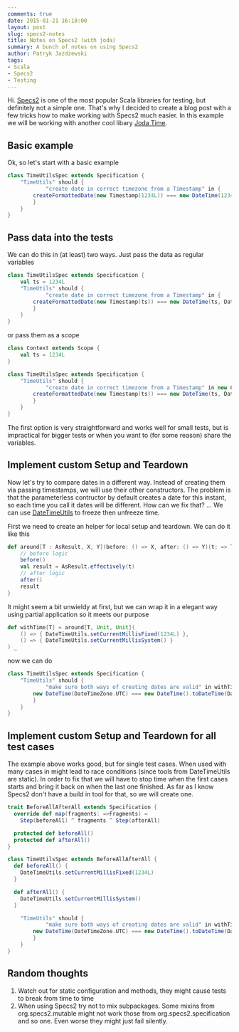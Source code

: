 ```yaml
---
comments: true
date: 2015-01-21 16:10:00
layout: post
slug: specs2-notes
title: Notes on Specs2 (with joda)
summary: A bunch of notes on using Specs2
author: Patryk Jażdżewski
tags:
- Scala
- Specs2
- Testing
---
```


Hi. [Specs2](http://etorreborre.github.io/specs2/) is one of the most popular Scala libraries for testing, but definitely not a simple one. That's why I decided to create a blog post with a few tricks how to make working with Specs2 much easier. In this example we will be working with another cool libary [Joda Time](http://www.joda.org/joda-time/).

## Basic example

Ok, so let's start with a basic example 

~~~ scala
class TimeUtilsSpec extends Specification {
	"TimeUtils" should {
			"create date in correct timezone from a Timestamp" in {
      	createFormattedDate(new Timestamp(1234L)) === new DateTime(1234L, DateTimeZone.UTC)
    	}
	}
}
~~~

## Pass data into the tests

We can do this in (at least) two ways. Just pass the data as regular variables

~~~ scala
class TimeUtilsSpec extends Specification {
	val ts = 1234L
	"TimeUtils" should {
			"create date in correct timezone from a Timestamp" in {
      	createFormattedDate(new Timestamp(ts)) === new DateTime(ts, DateTimeZone.UTC)
    	}
	}
}
~~~

or pass them as a scope

~~~ scala
class Context extends Scope {
	val ts = 1234L
}
~~~

~~~ scala
class TimeUtilsSpec extends Specification {
	"TimeUtils" should {
			"create date in correct timezone from a Timestamp" in new Context {
      	createFormattedDate(new Timestamp(ts)) === new DateTime(ts, DateTimeZone.UTC)
    	}
	}
}
~~~

The first option is very straightforward and works well for small tests, but is impractical for bigger tests or when you want to (for some reason) share the variables.

## Implement custom Setup and Teardown

Now let's try to compare dates in a different way. Instead of creating them via passing timestamps, we will use their other constructors. The problem is that the parameterless contructor by default creates a date for this instant, so each time you call it dates will be different. How can we fix that? ... We can use [DateTimeUtils](http://joda-time.sourceforge.net/apidocs/org/joda/time/DateTimeUtils.html) to freeze then unfreeze time.

First we need to create an helper for local setup and teardown. We can do it like this

~~~ scala
def around[T : AsResult, X, Y](before: () => X, after: () => Y)(t: => T) {
    // before logic
    before()
    val result = AsResult.effectively(t)
    // after logic
    after()
    result
}
~~~

It might seem a bit unwieldy at first, but we can wrap it in a elegant way using partial application so it meets our purpose

~~~ scala
def withTime[T] = around[T, Unit, Unit](
    () => { DateTimeUtils.setCurrentMillisFixed(1234L) },
    () => { DateTimeUtils.setCurrentMillisSystem() }
) _
~~~

now we can do 

~~~ scala
class TimeUtilsSpec extends Specification {
	"TimeUtils" should {
			"make sure both ways of creating dates are valid" in withTime {
      	new DateTime(DateTimeZone.UTC) === new DateTime().toDateTime(DateTimeZone.UTC)
    	}
	}
}
~~~

## Implement custom Setup and Teardown for all test cases

The example above works good, but for single test cases. When used with many cases in might lead to race conditions (since tools from DateTimeUtils are static). In order to fix that we will have to stop time when the first cases starts and bring it back on when the last one finished. As far as I know Specs2 don't have a build in tool for that, so we will create one.

~~~ scala
trait BeforeAllAfterAll extends Specification {
  override def map(fragments: =>Fragments) =
    Step(beforeAll) ^ fragments ^ Step(afterAll)

  protected def beforeAll()
  protected def afterAll()
}
~~~

~~~ scala
class TimeUtilsSpec extends BeforeAllAfterAll {
  def beforeAll() {
    DateTimeUtils.setCurrentMillisFixed(1234L)
  }

  def afterAll() {
    DateTimeUtils.setCurrentMillisSystem()
  }

	"TimeUtils" should {
			"make sure both ways of creating dates are valid" in withTime {
      	new DateTime(DateTimeZone.UTC) === new DateTime().toDateTime(DateTimeZone.UTC)
    	}
	}
}
~~~

## Random thoughts 

1. Watch out for static configuration and methods, they might cause tests to break from time to time
2. When using Specs2 try not to mix subpackages. Some mixins from org.specs2.mutable might not work those from org.specs2.specification and so one. Even worse they might just fail silently.

